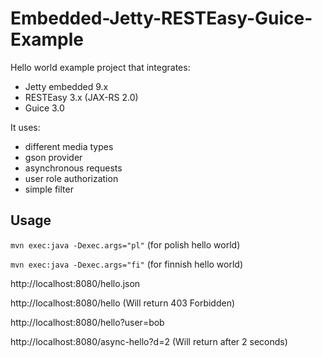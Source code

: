 Embedded-Jetty-RESTEasy-Guice-Example
==========================

Hello world example project that integrates:
- Jetty embedded 9.x
- RESTEasy 3.x (JAX-RS 2.0)
- Guice 3.0

It uses:
- different media types
- gson provider
- asynchronous requests
- user role authorization
- simple filter


## Usage

`mvn exec:java -Dexec.args="pl"`
(for polish hello world)

`mvn exec:java -Dexec.args="fi"`
(for finnish hello world)

http://localhost:8080/hello.json

http://localhost:8080/hello
(Will return 403 Forbidden)

http://localhost:8080/hello?user=bob

http://localhost:8080/async-hello?d=2
(Will return after 2 seconds)

